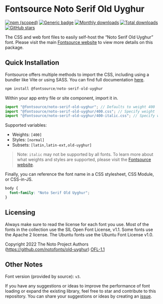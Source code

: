 # Fontsource Noto Serif Old Uyghur

[![npm (scoped)](https://img.shields.io/npm/v/@fontsource/noto-serif-old-uyghur?color=brightgreen)](https://www.npmjs.com/package/@fontsource/noto-serif-old-uyghur) [![Generic badge](https://img.shields.io/badge/fontsource-passing-brightgreen)](https://github.com/fontsource/fontsource) [![Monthly downloads](https://badgen.net/npm/dm/@fontsource/noto-serif-old-uyghur)](https://github.com/fontsource/fontsource) [![Total downloads](https://badgen.net/npm/dt/@fontsource/noto-serif-old-uyghur)](https://github.com/fontsource/fontsource) [![GitHub stars](https://img.shields.io/github/stars/fontsource/fontsource.svg?style=social&label=Star)](https://github.com/fontsource/fontsource/stargazers)

The CSS and web font files to easily self-host the “Noto Serif Old Uyghur” font. Please visit the main [Fontsource website](https://fontsource.org/fonts/noto-serif-old-uyghur) to view more details on this package.

## Quick Installation

Fontsource offers multiple methods to import the CSS, including using a bundler like Vite or using SASS. You can find full documentation [here](https://fontsource.org/docs/getting-started/introduction).

```javascript
npm install @fontsource/noto-serif-old-uyghur
```

Within your app entry file or site component, import it in.

```javascript
import "@fontsource/noto-serif-old-uyghur"; // Defaults to weight 400
import "@fontsource/noto-serif-old-uyghur/400.css"; // Specify weight
import "@fontsource/noto-serif-old-uyghur/400-italic.css"; // Specify weight and style
```

Supported variables:
- Weights: `[400]`
- Styles: `[normal]`
- Subsets: `[latin,latin-ext,old-uyghur]`

> Note: `italic` may not be supported by all fonts. To learn more about what weights and styles are supported, please visit the [Fontsource website](https://fontsource.org/fonts/noto-serif-old-uyghur).

Finally, you can reference the font name in a CSS stylesheet, CSS Module, or CSS-in-JS.

```css
body {
  font-family: "Noto Serif Old Uyghur";
}
```

## Licensing
Always make sure to read the license for each font you use. Most of the fonts in the collection use the SIL Open Font License, v1.1. Some fonts use the Apache 2 license. The Ubuntu fonts use the Ubuntu Font License v1.0.

Copyright 2022 The Noto Project Authors (https://github.com/notofonts/old-uyghur)
[OFL-1.1](http://scripts.sil.org/OFL)

## Other Notes
Font version (provided by source): `v3`.

If you have any suggestions or ideas to improve the performance of font loading or expand the existing library, feel free to star and contribute to this repository. You can share your suggestions or ideas by creating an [issue](https://github.com/fontsource/fontsource/issues).